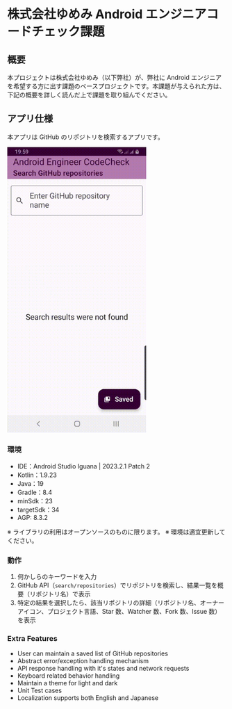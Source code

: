 # 株式会社ゆめみ Android エンジニアコードチェック課題

## 概要

本プロジェクトは株式会社ゆめみ（以下弊社）が、弊社に Android エンジニアを希望する方に出す課題のベースプロジェクトです。本課題が与えられた方は、下記の概要を詳しく読んだ上で課題を取り組んでください。

## アプリ仕様

本アプリは GitHub のリポジトリを検索するアプリです。

<img src="docs/new_app.gif" width="320">

### 環境

- IDE：Android Studio Iguana | 2023.2.1 Patch 2
- Kotlin：1.9.23
- Java：19
- Gradle：8.4
- minSdk：23
- targetSdk：34
- AGP: 8.3.2

※ ライブラリの利用はオープンソースのものに限ります。
※ 環境は適宜更新してください。

### 動作

1. 何かしらのキーワードを入力
2. GitHub API（`search/repositories`）でリポジトリを検索し、結果一覧を概要（リポジトリ名）で表示
3. 特定の結果を選択したら、該当リポジトリの詳細（リポジトリ名、オーナーアイコン、プロジェクト言語、Star 数、Watcher 数、Fork 数、Issue 数）を表示

### Extra Features
- User can maintain a saved list of GitHub repositories
- Abstract error/exception handling mechanism
- API response handling with it's states and network requests
- Keyboard related behavior handling
- Maintain a theme for light and dark
- Unit Test cases
- Localization supports both English and Japanese
